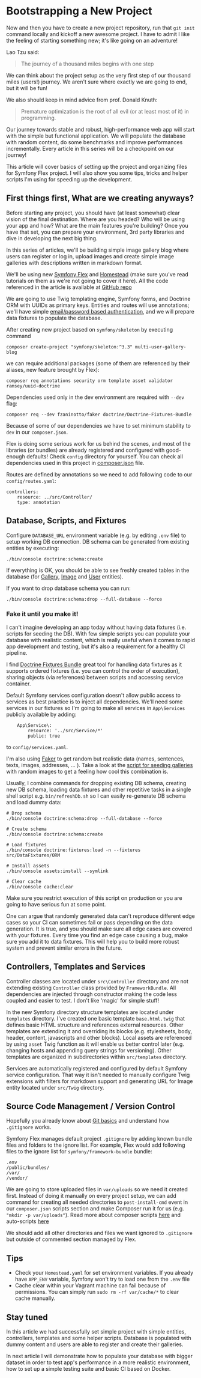 # Bootstrapping a New Project

Now and then you have to create a new project repository, run that `git init` command locally and kickoff a new awesome project. 
I have to admit I like the feeling of starting something new; it's like going on an adventure!

Lao Tzu said:
> The journey of a thousand miles begins with one step

We can think about the project setup as the very first step of our thousand miles (users!) journey. We aren't sure where exactly
we are going to end, but it will be fun! 

We also should keep in mind advice from prof. Donald Knuth:

> Premature optimization is the root of all evil (or at least most of it) in programming.

Our journey towards stable and robust, high-performance web app will start with the simple but functional application.
We will populate the database with random content, do some benchmarks and improve performances incrementally. Every article
in this series will be a checkpoint on our journey! 

This article will cover basics of setting up the project and organizing files for Symfony Flex project. 
I will also show you some tips, tricks and helper scripts I'm using for speeding up the development.
 
## First things first, What are we creating anyways?

Before starting any project, you should have (at least somewhat) clear vision of the final destination.
Where are you headed? Who will be using your app and how? What are the main features you're building? 
Once you have that set, you can prepare your environment, 3rd party libraries and dive in developing the next big thing.

In this series of articles, we'll be building simple image gallery blog where users can register or log in, 
upload images and create simple image galleries with descriptions written in markdown format. 

We'll be using new [Symfony Flex](https://www.sitepoint.com/symfony-flex-paving-path-faster-better-symfony/) and 
[Homestead](https://www.sitepoint.com/quick-tip-get-homestead-vagrant-vm-running/) 
(make sure you've read tutorials on them as we're not going to cover it here). 
All the code referenced in the article is available at [GitHub repo](https://github.com/zantolov/multi-image-gallery-blog)

We are going to use Twig templating engine, Symfony forms, and Doctrine ORM with UUIDs as primary keys. 
Entities and routes will use annotations; we'll have simple [email/password based authentication](http://symfony.com/doc/current/security/form_login_setup.html), 
and we will prepare data fixtures to populate the database.

After creating new project based on `symfony/skeleton` by executing command 

```
composer create-project "symfony/skeleton:^3.3" multi-user-gallery-blog
```

we can require additional packages (some of them are referenced by their aliases, new feature brought by Flex):

``` 
composer req annotations security orm template asset validator ramsey/uuid-doctrine
```

Dependencies used only in the dev environment are required with `--dev` flag:

```
composer req --dev fzaninotto/faker doctrine/Doctrine-Fixtures-Bundle
```

Because of some of our dependencies we have to set minimum stability to `dev` in our `composer.json`.

Flex is doing some serious work for us behind the scenes, and most of the libraries (or bundles) are already registered and configured
with good-enough defaults! Check `config` directory for yourself. You can check all dependencies used in this project
in [composer.json](https://github.com/zantolov/multi-image-gallery-blog/blob/master/composer.json) file.

Routes are defined by annotations so we need to add following code to our `config/routes.yaml`: 

```
controllers:
    resource: ../src/Controller/
    type: annotation
```

## Database, Scripts, and Fixtures

Configure `DATABASE_URL` environment variable (e.g. by editing `.env` file) to setup working DB connection. 
DB schema can be generated from existing entities by executing:

```
./bin/console doctrine:schema:create
```

If everything is OK, you should be able to see freshly created tables in the database
(for [Gallery](https://github.com/zantolov/multi-image-gallery-blog/blob/master/src/Entity/Gallery.php), 
[Image](https://github.com/zantolov/multi-image-gallery-blog/blob/master/src/Entity/Image.php) and 
[User](https://github.com/zantolov/multi-image-gallery-blog/blob/master/src/Entity/User.php) entities).

If you want to drop database schema you can run: 

```
./bin/console doctrine:schema:drop --full-database --force
```

### Fake it until you make it!

I can't imagine developing an app today without having data fixtures (i.e. scripts for seeding the DB). 
With few simple scripts you can populate your database with realistic content, which is really useful
when it comes to rapid app development and testing, but it's also a requirement for a healthy CI pipeline. 

I find [Doctrine Fixtures Bundle](https://symfony.com/doc/master/bundles/DoctrineFixturesBundle/index.html) great 
tool for handling data fixtures as it supports ordered fixtures (i.e. you can control the order of execution), 
sharing objects (via references) between scripts and accessing service container. 

Default Symfony services configuration doesn't allow public access to services as best practice is to inject all dependencies.
We'll need some services in our fixtures so I'm going to make all services in `App\Services` publicly available by adding:

```
    App\Service\:
        resource: '../src/Service/*'
        public: true
```

to `config/services.yaml`.

I'm also using [Faker](https://github.com/fzaninotto/Faker) to get random but realistic data (names, sentences, texts, images, addresses, ... ). 
Take a look at the [script for seeding galleries ](https://github.com/zantolov/multi-image-gallery-blog/blob/master/src/DataFixtures/ORM/LoadGalleriesData.php) 
with random images to get a feeling how cool this combination is.

Usually, I combine commands for dropping existing DB schema, creating new DB schema, loading data 
fixtures and other repetitive tasks in a single shell script e.g. `bin/refreshDb.sh` so I can easily 
re-generate DB schema and load dummy data:

```
# Drop schema
./bin/console doctrine:schema:drop --full-database --force

# Create schema
./bin/console doctrine:schema:create

# Load fixtures
./bin/console doctrine:fixtures:load -n --fixtures src/DataFixtures/ORM

# Install assets
./bin/console assets:install --symlink

# Clear cache
./bin/console cache:clear
```

Make sure you restrict execution of this script on production or you are going to have serious fun at some point.

One can argue that randomly generated data can't reproduce different edge cases so your CI can sometimes fail or pass
depending on the data generation. It is true, and you should make sure all edge cases are covered with your fixtures.
Every time you find an edge case causing a bug, make sure you add it to data fixtures. This will help you to build 
more robust system and prevent similar errors in the future.

## Controllers, Templates and Services

Controller classes are located under `src\Controller` directory and are not extending existing `Controller` class provided by
`FrameworkBundle`. 
All dependencies are injected through constructor making the code less coupled and easier to test.
I don't like 'magic' for simple stuff!


In the new Symfony directory structure templates are located under `templates` directory. 
I've created one basic template `base.html.twig` that defines basic HTML structure and references external resources.
Other templates are extending it and overriding its blocks (e.g. stylesheets, body, header, content, javascripts and other blocks).
Local assets are referenced by using `asset` Twig function as it will enable us better control later (e.g. changing hosts and appending query strings for versioning).
Other templates are organized in subdirectories within `src/templates` directory. 

Services are automatically registered and configured by default Symfony service configuration. 
That way it isn't needed to manually configure Twig extensions with filters for markdown support and generating URL 
for Image entity located under `src/Twig` directory.

## Source Code Management / Version Control 

Hopefully you already know about [Git basics](https://www.sitepoint.com/git-for-beginners/) and understand how `.gitignore` works.

Symfony Flex manages default project `.gitignore` by adding known bundle files and folders to the ignore list. For example,
Flex would add following files to the ignore list for `symfony/framework-bundle` bundle: 

```
.env
/public/bundles/
/var/
/vendor/
```

We are going to store uploaded files in `var/uploads` so we need it created first.
Instead of doing it manually on every project setup, we can add command for creating all needed directories to `post-install-cmd` event in  
our `composer.json` scripts section and make Composer run it for us (e.g. `"mkdir -p var/uploads"`). Read more about composer scripts 
[here](https://getcomposer.org/doc/articles/scripts.md) and 
auto-scripts [here](http://fabien.potencier.org/symfony4-workflow-automation.html)

We should add all other directories and files we want ignored to `.gitignore` but outside of commented section managed by Flex.

## Tips
- Check your `Homestead.yaml` for set environment variables. If you already have `APP_ENV` variable, 
Symfony won't try to load one from the `.env` file
- Cache clear within your Vagrant machine can fail because of permissions. You can simply run `sudo rm -rf var/cache/*` 
to clear cache manually.

## Stay tuned
In this article we had successfully set simple project with simple entities, controllers, templates and some helper scripts.
Database is populated with dummy content and users are able to register and create their galleries.

In next article I will demonstrate how to populate your database with bigger dataset in order to test app's performance in a
more realistic environment, how to set up a simple testing suite and basic CI based on Docker.